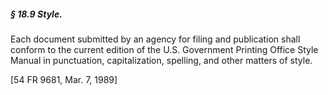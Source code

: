 ##### § 18.9 Style. #####

Each document submitted by an agency for filing and publication shall conform to the current edition of the U.S. Government Printing Office Style Manual in punctuation, capitalization, spelling, and other matters of style.

[54 FR 9681, Mar. 7, 1989]